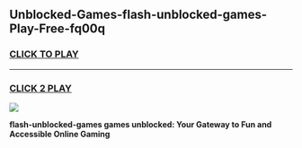 
## Unblocked-Games-flash-unblocked-games-Play-Free-fq00q
<h3>
<a href="https://premium76.site?title=flash-unblocked-games&ref=18A1">CLICK TO PLAY</a></h3>
<hr>

<h3>
<a href="https://premium76.site?title=flash-unblocked-games&ref=18A1">CLICK 2 PLAY</a>
  
</h3>

<a href="https://premium76.site?title=flash-unblocked-games&ref=18A1"><img src="https://clearcache.store/games.png"></a>


**flash-unblocked-games games unblocked: Your Gateway to Fun and Accessible Online Gaming**
